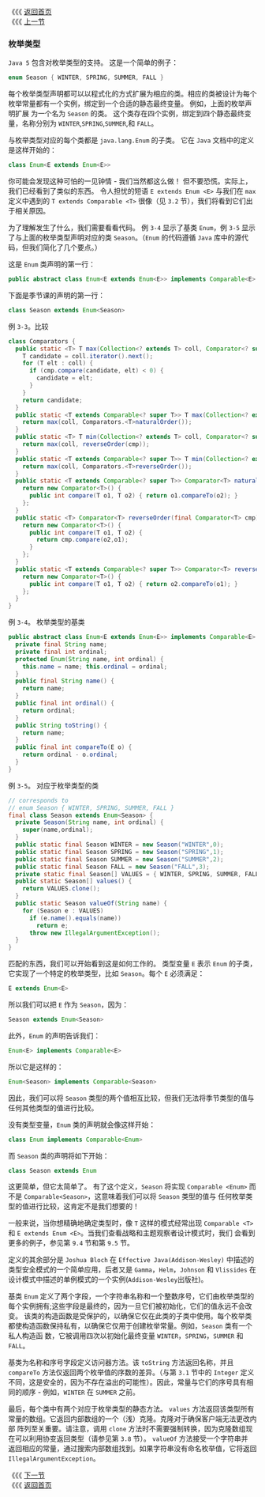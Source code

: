 《《《 [返回首页](../README.md)       <br/>
《《《 [上一节](04_Comparator.md)

### 枚举类型

`Java 5` 包含对枚举类型的支持。 这是一个简单的例子：

```java
enum Season { WINTER, SPRING, SUMMER, FALL }
```

每个枚举类型声明都可以以程式化的方式扩展为相应的类。相应的类被设计为每个枚举常量都有一个实例，绑定到一个合适的静态最终变量。 例如，上面的枚举声明扩展
为一个名为 `Season` 的类。 这个类存在四个实例，绑定到四个静态最终变量，名称分别为 `WINTER`,`SPRING`,`SUMMER`,和 `FALL`。

与枚举类型对应的每个类都是 `java.lang.Enum` 的子类。 它在 `Java` 文档中的定义是这样开始的：

```java
class Enum<E extends Enum<E>>
```

你可能会发现这种可怕的一见钟情 - 我们当然都这么做！ 但不要恐慌。实际上，我们已经看到了类似的东西。 令人担忧的短语 `E extends Enum <E>` 与我们在 
`max` 定义中遇到的 `T extends Comparable <T>` 很像（见 `3.2` 节），我们将看到它们出于相关原因。

为了理解发生了什么，我们需要看看代码。 例 `3-4` 显示了基类 `Enum`，例 `3-5` 显示了与上面的枚举类型声明对应的类 `Season`。（`Enum` 的代码遵循 
`Java` 库中的源代码，但我们简化了几个要点。）

这是 `Enum` 类声明的第一行：

```java
public abstract class Enum<E extends Enum<E>> implements Comparable<E>
```

下面是季节课的声明的第一行：

```java
class Season extends Enum<Season>
```

例 `3-3`。比较

```java
class Comparators {
  public static <T> T max(Collection<? extends T> coll, Comparator<? super T> cmp){
    T candidate = coll.iterator().next();
    for (T elt : coll) {
      if (cmp.compare(candidate, elt) < 0) { 
        candidate = elt; 
      }
    }
    return candidate;
  }
  public static <T extends Comparable<? super T>> T max(Collection<? extends T> coll){
    return max(coll, Comparators.<T>naturalOrder());
  }
  public static <T> T min(Collection<? extends T> coll, Comparator<? super T> cmp){
    return max(coll, reverseOrder(cmp));
  }
  public static <T extends Comparable<? super T>> T min(Collection<? extends T> coll){
    return max(coll, Comparators.<T>reverseOrder());
  }
  public static <T extends Comparable<? super T>> Comparator<T> naturalOrder(){
    return new Comparator<T>() {
      public int compare(T o1, T o2) { return o1.compareTo(o2); }
    };
  }
  public static <T> Comparator<T> reverseOrder(final Comparator<T> cmp){
    return new Comparator<T>() {
      public int compare(T o1, T o2) { 
        return cmp.compare(o2,o1); 
      }
    };
  }
  public static <T extends Comparable<? super T>> Comparator<T> reverseOrder(){
    return new Comparator<T>() {
      public int compare(T o1, T o2) { return o2.compareTo(o1); }
    };
  }
}
```

例 `3-4`。 枚举类型的基类

```java
public abstract class Enum<E extends Enum<E>> implements Comparable<E> {
  private final String name;
  private final int ordinal;
  protected Enum(String name, int ordinal) {
    this.name = name; this.ordinal = ordinal;
  }
  public final String name() { 
    return name; 
  }
  public final int ordinal() { 
    return ordinal; 
  }
  public String toString() { 
    return name; 
  }
  public final int compareTo(E o) {
    return ordinal - o.ordinal;
  }
}
```

例 `3-5`。 对应于枚举类型的类

```java
// corresponds to
// enum Season { WINTER, SPRING, SUMMER, FALL }
final class Season extends Enum<Season> {
  private Season(String name, int ordinal) { 
    super(name,ordinal); 
  }
  public static final Season WINTER = new Season("WINTER",0);
  public static final Season SPRING = new Season("SPRING",1);
  public static final Season SUMMER = new Season("SUMMER",2);
  public static final Season FALL = new Season("FALL",3);
  private static final Season[] VALUES = { WINTER, SPRING, SUMMER, FALL };
  public static Season[] values() { 
    return VALUES.clone(); 
  }
  public static Season valueOf(String name) {
    for (Season e : VALUES) 
	  if (e.name().equals(name)) 
	    return e;
      throw new IllegalArgumentException();
  }
}
```

匹配的东西，我们可以开始看到这是如何工作的。 类型变量 `E` 表示 `Enum` 的子类，它实现了一个特定的枚举类型，比如 `Season`。每个 `E` 必须满足：

```java
E extends Enum<E>
```

所以我们可以把 `E` 作为 `Season`，因为：

```java
Season extends Enum<Season>
```

此外，`Enum` 的声明告诉我们：

```java
Enum<E> implements Comparable<E>
```

所以它是这样的：

```java
Enum<Season> implements Comparable<Season>
```

因此，我们可以将 `Season` 类型的两个值相互比较，但我们无法将季节类型的值与任何其他类型的值进行比较。

没有类型变量，`Enum` 类的声明就会像这样开始：

```java
class Enum implements Comparable<Enum>
```

而 `Season` 类的声明将如下开始：

```java
class Season extends Enum
```

这更简单，但它太简单了。 有了这个定义，`Season` 将实现 `Comparable <Enum>` 而不是 `Comparable<Season>`，这意味着我们可以将 `Season` 类型的值与
任何枚举类型的值进行比较，这肯定不是我们想要的！

一般来说，当你想精确地确定类型时，像 `T` 这样的模式经常出现 `Comparable <T>` 和 `E extends Enum <E>`。当我们查看战略和主题观察者设计模式时，我们
会看到更多的例子，参见第 `9.4` 节和第 `9.5` 节。

定义的其余部分是 `Joshua Bloch` 在 `Effective Java(Addison-Wesley)` 中描述的类型安全模式的一个简单应用，后者又是 `Gamma`，`Helm`，`Johnson` 和 
`Vlissides` 在设计模式中描述的单例模式的一个实例(`Addison-Wesley`出版社)。

基类 `Enum` 定义了两个字段，一个字符串名称和一个整数序号，它们由枚举类型的每个实例拥有;这些字段是最终的，因为一旦它们被初始化，它们的值永远不会改变。
该类的构造函数是受保护的，以确保它仅在此类的子类中使用。每个枚举类都使构造函数保持私有，以确保它仅用于创建枚举常量。例如，`Season` 类有一个私人构造函
数，它被调用四次以初始化最终变量 `WINTER`，`SPRING`，`SUMMER` 和 `FALL`。

基类为名称和序号字段定义访问器方法。该 `toString` 方法返回名称，并且 `compareTo` 方法仅返回两个枚举值的序数的差异。（与第 `3.1` 节中的 `Integer` 
定义不同，这是安全的，因为不存在溢出的可能性）。因此，常量与它们的序号具有相同的顺序 - 例如，`WINTER` 在 `SUMMER` 之前。

最后，每个类中有两个对应于枚举类型的静态方法。 `values` 方法返回该类型所有常量的数组。它返回内部数组的一个（浅）克隆。克隆对于确保客户端无法更改内部
阵列至关重要。请注意，调用 `clone` 方法时不需要强制转换，因为克隆数组现在可以利用协变返回类型（请参见第 `3.8` 节）。 `valueOf` 方法接受一个字符串并
返回相应的常量，通过搜索内部数组找到。如果字符串没有命名枚举值，它将返回 `IllegalArgumentException`。

《《《 [下一节](06_Multiple_Bounds.md)      <br/>
《《《 [返回首页](../README.md)
